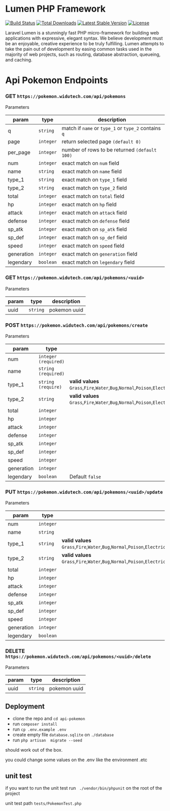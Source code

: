 # Lumen PHP Framework

[![Build Status](https://travis-ci.org/laravel/lumen-framework.svg)](https://travis-ci.org/laravel/lumen-framework)
[![Total Downloads](https://img.shields.io/packagist/dt/laravel/framework)](https://packagist.org/packages/laravel/lumen-framework)
[![Latest Stable Version](https://img.shields.io/packagist/v/laravel/framework)](https://packagist.org/packages/laravel/lumen-framework)
[![License](https://img.shields.io/packagist/l/laravel/framework)](https://packagist.org/packages/laravel/lumen-framework)

Laravel Lumen is a stunningly fast PHP micro-framework for building web applications with expressive, elegant syntax. We
believe development must be an enjoyable, creative experience to be truly fulfilling. Lumen attempts to take the pain
out of development by easing common tasks used in the majority of web projects, such as routing, database abstraction,
queueing, and caching.

# Api Pokemon Endpoints

### GET `https://pokemon.widutech.com/api/pokemons`

Parameters

param | type | description
--- | --- | ---
q | `string` | match if `name` or `type_1` or `type_2` contains `q`
page | `integer` | return selected page `(default 0)`
per_page | `integer` | number of rows to be returned `(default 100)`
num | `integer` | exact match on `num` field
name | `string` | exact match on `name` field
type_1 | `string` | exact match on `type_1` field
type_2 | `string` | exact match on `type_2` field
total | `integer` | exact match on `total` field
hp | `integer` | exact match on `hp` field
attack | `integer` | exact match on `attack` field
defense | `integer` | exact match on `defense` field
sp_atk | `integer` | exact match on `sp_atk` field
sp_def | `integer` | exact match on `sp_def` field
speed | `integer` | exact match on `speed` field
generation | `integer` | exact match on `generation` field
legendary | `boolean` | exact match on `legendary` field

### GET `https://pokemon.widutech.com/api/pokemons/<uuid>`

Parameters

param | type | description
--- | --- | ---  
uuid | `string` | pokemon uuid

### POST `https://pokemon.widutech.com/api/pokemons/create`

Parameters

param | type | description
--- | --- | ---
num | `integer (required)` |
name | `string (required)` |
type_1 | `string (require)`| **valid values** `Grass`,`Fire`,`Water`,`Bug`,`Normal`,`Poison`,`Electric`,`Ground`,`Fairy`,`Fighting`,`Psychic`,`Rock`,`Ghost`,`Ice`,`Dragon`,`Dark`,`Steel`,`Flying`
type_2 | `string` | **valid values** `Grass`,`Fire`,`Water`,`Bug`,`Normal`,`Poison`,`Electric`,`Ground`,`Fairy`,`Fighting`,`Psychic`,`Rock`,`Ghost`,`Ice`,`Dragon`,`Dark`,`Steel`,`Flying`
total | `integer` |
hp | `integer` |
attack | `integer` |
defense | `integer` |
sp_atk | `integer` |
sp_def | `integer` |
speed | `integer` |
generation | `integer` |
legendary | `boolean` | Default `false`

### PUT `https://pokemon.widutech.com/api/pokemons/<uuid>/update`

Parameters

param | type | description
--- | --- | ---
num | `integer` |
name | `string` |
type_1 | `string`| **valid values** `Grass`,`Fire`,`Water`,`Bug`,`Normal`,`Poison`,`Electric`,`Ground`,`Fairy`,`Fighting`,`Psychic`,`Rock`,`Ghost`,`Ice`,`Dragon`,`Dark`,`Steel`,`Flying`
type_2 | `string` | **valid values** `Grass`,`Fire`,`Water`,`Bug`,`Normal`,`Poison`,`Electric`,`Ground`,`Fairy`,`Fighting`,`Psychic`,`Rock`,`Ghost`,`Ice`,`Dragon`,`Dark`,`Steel`,`Flying`
total | `integer` |
hp | `integer` |
attack | `integer` |
defense | `integer` |
sp_atk | `integer` |
sp_def | `integer` |
speed | `integer` |
generation | `integer` |
legendary | `boolean` |

### DELETE `https://pokemon.widutech.com/api/pokemons/<uuid>/delete`

Parameters

param | type | description
--- | --- | ---  
uuid | `string` | pokemon uuid

## Deployment

- clone the repo and `cd api-pokemon`
- run `composer install`
- run `cp .env.example .env`
- create empty file `database.sqlite` on `./database`
- run `php artisan  migrate --seed`

should work out of the box.

you could change some values on the .env like the environment .etc

## unit test

if you want to run the unit test run ` ./vendor/bin/phpunit` on the root of the project

unit test path `tests/PokemonTest.php`
